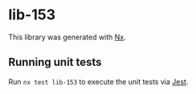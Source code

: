 # lib-153

This library was generated with [Nx](https://nx.dev).

## Running unit tests

Run `nx test lib-153` to execute the unit tests via [Jest](https://jestjs.io).
